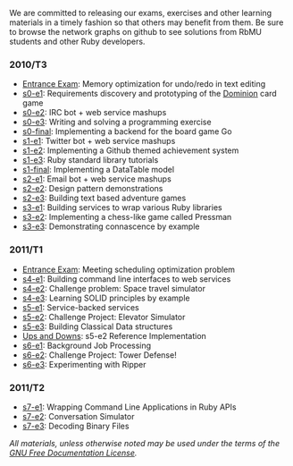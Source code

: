 We are committed to releasing our exams, exercises and other learning materials in a timely fashion so that others may benefit from them.  Be sure to browse the network graphs on github to see solutions from RbMU students and other Ruby developers.

### 2010/T3

* [Entrance Exam](https://github.com/rmu/rmu-entrance-exam-2010): Memory optimization for undo/redo in text editing
* [s0-e1](https://github.com/rmu/s0-e1): Requirements discovery and prototyping of the [Dominion](http://en.wikipedia.org/wiki/Dominion_%28card_game%29) card game
* [s0-e2](https://github.com/rmu/s0-e2): IRC bot + web service mashups
* [s0-e3](https://github.com/rmu/s0-e3): Writing and solving a programming exercise
* [s0-final](https://github.com/rmu/s0-final): Implementing a backend for the board game Go
* [s1-e1](https://github.com/rmu/s1-e1): Twitter bot + web service mashups
* [s1-e2](https://github.com/rmu/s1-e2): Implementing a Github themed achievement system
* [s1-e3](https://github.com/sandal/guides/wiki/_pages): Ruby standard library tutorials
* [s1-final](https://github.com/rmu/s1-final): Implementing a DataTable model
* [s2-e1](https://github.com/rmu/s2-e1): Email bot + web service mashups
* [s2-e2](https://github.com/rmu/s2-e2): Design pattern demonstrations
* [s2-e3](https://github.com/rmu/s2-e3): Building text based adventure games
* [s3-e1](https://github.com/rmu/s3-e1): Building services to wrap various Ruby libraries
* [s3-e2](https://github.com/rmu/s3-e2): Implementing a chess-like game called Pressman
* [s3-e3](https://github.com/rmu/s3-e3): Demonstrating connascence by example

### 2011/T1

* [Entrance Exam](https://github.com/rmu/rmu-entrance-exam-2011-t1): Meeting scheduling optimization problem
* [s4-e1](https://github.com/rmu/s4-e1): Building command line interfaces to web services
* [s4-e2](https://github.com/rmu/s4-e2): Challenge problem: Space travel simulator
* [s4-e3](https://github.com/rmu/s4-e3): Learning SOLID principles by example
* [s5-e1](https://github.com/rmu/s5-e1): Service-backed services
* [s5-e2](https://github.com/rmu/s5-e2): Challenge Project: Elevator Simulator
* [s5-e3](https://github.com/rmu/s5-e3): Building Classical Data structures
* [Ups and Downs](https://github.com/rmu/ups_and_downs): s5-e2 Reference Implementation
* [s6-e1](https://github.com/rmu/s6-e1): Background Job Processing
* [s6-e2](https://github.com/rmu/s6-e2): Challenge Project: Tower Defense!
* [s6-e3](https://github.com/rmu/s6-e3): Experimenting with Ripper

### 2011/T2

* [s7-e1](https://github.com/rmu/s7-e1): Wrapping Command Line Applications in Ruby APIs
* [s7-e2](https://github.com/rmu/s7-e2): Conversation Simulator
* [s7-e3](https://github.com/rmu/s7-e3): Decoding Binary Files

_All materials, unless otherwise noted may be used under the terms of the [GNU Free Documentation License](http://www.gnu.org/licenses/fdl.html)._